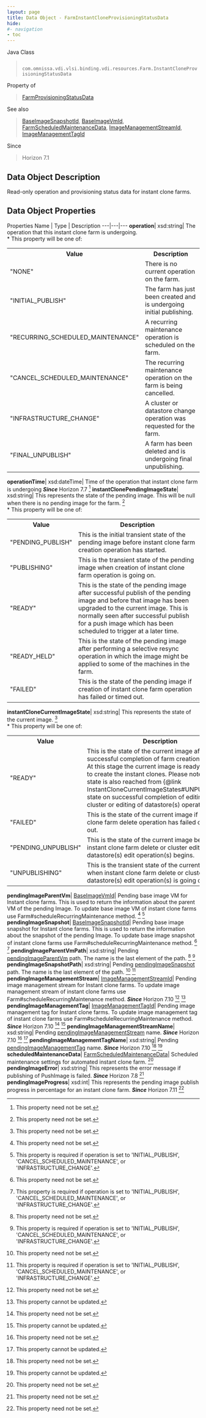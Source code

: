 ```yaml
---
layout: page
title: Data Object - FarmInstantCloneProvisioningStatusData
hide:
#- navigation
- toc
---
```






Java Class
> ` com.omnissa.vdi.vlsi.binding.vdi.resources.Farm.InstantCloneProvisioningStatusData`

Property of
> [FarmProvisioningStatusData](vdi.resources.Farm.ProvisioningStatusData.md#field_detail)

See also
> [BaseImageSnapshotId](vdi.entity.BaseImageSnapshotId.md), [BaseImageVmId](vdi.entity.BaseImageVmId.md), [FarmScheduledMaintenanceData](vdi.resources.Farm.ScheduledMaintenanceData.md), [ImageManagementStreamId](vdi.entity.ImageManagementStreamId.md), [ImageManagementTagId](vdi.entity.ImageManagementTagId.md)

Since
> Horizon 7.1


## Data Object Description

Read-only operation and provisioning status data for instant clone farms.

## Data Object Properties
Properties
Name |  Type |  Description
---|---|---
**operation**|  xsd:string|  The operation that this instant clone farm is undergoing. <br>* This property will be one of:<br><table><tr><th>Value</th><th>Description</th></tr><tr><td>"NONE"</td><td>There is no current operation on the farm.</td></tr><tr><td>"INITIAL_PUBLISH"</td><td>The farm has just been created and is undergoing initial publishing.</td></tr><tr><td>"RECURRING_SCHEDULED_MAINTENANCE"</td><td>A recurring maintenance operation is scheduled on the farm.</td></tr><tr><td>"CANCEL_SCHEDULED_MAINTENANCE"</td><td>The recurring maintenance operation on the farm is being cancelled.</td></tr><tr><td>"INFRASTRUCTURE_CHANGE"</td><td>A cluster or datastore change operation was requested for the farm.</td></tr><tr><td>"FINAL_UNPUBLISH"</td><td>A farm has been deleted and is undergoing final unpublishing.</td></tr></table>
**operationTime**|  xsd:dateTime|  Time of the operation that instant clone farm is undergoing  **_Since_** Horizon 7.7 [^1]
**instantClonePendingImageState**|  xsd:string|  This represents the state of the pending image. This will be null when there is no pending image for the farm. [^1] <br>* This property will be one of:<br><table><tr><th>Value</th><th>Description</th></tr><tr><td>"PENDING_PUBLISH"</td><td>This is the initial transient state of the pending image before instant clone farm creation operation has started.</td></tr><tr><td>"PUBLISHING"</td><td>This is the transient state of the pending image when creation of instant clone farm operation is going on.</td></tr><tr><td>"READY"</td><td>This is the state of the pending image after successful publish of the pending image and before that image has been upgraded to the current image. This is normally seen after successful publish for a push image which has been scheduled to trigger at a later time.</td></tr><tr><td>"READY_HELD"</td><td>This is the state of the pending image after performing a selective resync operation in which the image might be applied to some of the machines in the farm.</td></tr><tr><td>"FAILED"</td><td>This is the state of the pending image if creation of instant clone farm operation has failed or timed out.</td></tr></table>
**instantCloneCurrentImageState**|  xsd:string|  This represents the state of the current image. [^1] <br>* This property will be one of:<br><table><tr><th>Value</th><th>Description</th></tr><tr><td>"READY"</td><td>This is the state of the current image after successful completion of farm creation operation. At this stage the current image is ready to be used to create the instant clones. Please note that this state is also reached from {@link InstantCloneCurrentImageStates#UNPUBLISHING} state on successful completion of editing of cluster or editing of datastore(s) operations.</td></tr><tr><td>"FAILED"</td><td>This is the state of the current image if instant clone farm delete operation has failed or timed out.</td></tr><tr><td>"PENDING_UNPUBLISH"</td><td>This is the state of the current image before instant clone farm delete or cluster edit or datastore(s) edit operation(s) begins.</td></tr><tr><td>"UNPUBLISHING"</td><td>This is the transient state of the current image when instant clone farm delete or cluster edit or datastore(s) edit operation(s) is going on.</td></tr></table>
**pendingImageParentVm**| [BaseImageVmId](vdi.entity.BaseImageVmId.md)|  Pending base image VM for Instant clone farms. This is used to return the information about the parent VM of the pending Image. To update base image VM of instant clone farms use Farm#scheduleRecurringMaintenance method. [^1] [^114]
**pendingImageSnapshot**| [BaseImageSnapshotId](vdi.entity.BaseImageSnapshotId.md)|  Pending base image snapshot for Instant clone farms. This is used to return the information about the snapshot of the pending Image. To update base image snapshot of instant clone farms use Farm#scheduleRecurringMaintenance method. [^1] [^114]
**pendingImageParentVmPath**|  xsd:string|  Pending [pendingImageParentVm](vdi.resources.Farm.InstantCloneProvisioningStatusData.md#pendingImageParentVm) path. The name is the last element of the path. [^1] [^114]
**pendingImageSnapshotPath**|  xsd:string|  Pending [pendingImageSnapshot](vdi.resources.Farm.InstantCloneProvisioningStatusData.md#pendingImageSnapshot) path. The name is the last element of the path. [^1] [^114]
**pendingImageManagementStream**| [ImageManagementStreamId](vdi.entity.ImageManagementStreamId.md)|  Pending image management stream for Instant clone farms. To update image management stream of instant clone farms use Farm#scheduleRecurringMaintenance method.  **_Since_** Horizon 7.10 [^1] [^2]
**pendingImageManagementTag**| [ImageManagementTagId](vdi.entity.ImageManagementTagId.md)|  Pending image management tag for Instant clone farms. To update image management tag of instant clone farms use Farm#scheduleRecurringMaintenance method.  **_Since_** Horizon 7.10 [^1] [^2]
**pendingImageManagementStreamName**|  xsd:string|  Pending [pendingImageManagementStream](vdi.resources.Farm.InstantCloneProvisioningStatusData.md#pendingImageManagementStream) name.  **_Since_** Horizon 7.10 [^1] [^2]
**pendingImageManagementTagName**|  xsd:string|  Pending [pendingImageManagementTag](vdi.resources.Farm.InstantCloneProvisioningStatusData.md#pendingImageManagementTag) name.  **_Since_** Horizon 7.10 [^1] [^2]
**scheduledMaintenanceData**| [FarmScheduledMaintenanceData](vdi.resources.Farm.ScheduledMaintenanceData.md)|  Scheduled maintenance settings for automated instant clone farm. [^1]
**pendingImageError**|  xsd:string|  This represents the error message if publishing of PushImage is failed.  **_Since_** Horizon 7.8 [^1]
**pendingImageProgress**|  xsd:int|  This represents the pending image publish progress in percentage for an instant clone farm.  **_Since_** Horizon 7.11 [^1]


 


[^1]: This property need not be set.
[^2]: This property cannot be updated.
[^114]: This property is required if operation is set to 'INITIAL_PUBLISH', 'CANCEL_SCHEDULED_MAINTENANCE', or 'INFRASTRUCTURE_CHANGE'.